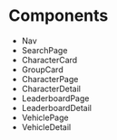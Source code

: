 # Components

* Nav
* SearchPage
* CharacterCard
* GroupCard
* CharacterPage
* CharacterDetail
* LeaderboardPage
* LeaderboardDetail
* VehiclePage
* VehicleDetail
